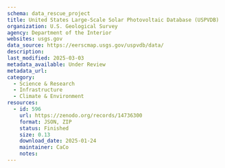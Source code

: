 ```yaml
---
schema: data_rescue_project 
title: United States Large-Scale Solar Photovoltaic Database (USPVDB)
organization: U.S. Geological Survey
agency: Department of the Interior
websites: usgs.gov
data_source: https://eerscmap.usgs.gov/uspvdb/data/
description: 
last_modified: 2025-03-03
metadata_available: Under Review
metadata_url: 
category:
  - Science & Research 
  - Infrastructure 
  - Climate & Environment 
resources:
  - id: 596
    url: https://zenodo.org/records/14736300
    format: JSON, ZIP
    status: Finished
    size: 0.13
    download_date: 2025-01-24
    maintainer: CaCo
    notes: 
---
```


